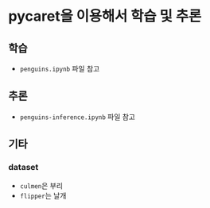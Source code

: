 # pycaret을 이용해서 학습 및 추론 
## 학습
- `penguins.ipynb` 파일 참고
## 추론
- `penguins-inference.ipynb` 파일 참고
## 기타
### dataset
- `culmen`은 부리
- `flipper`는 날개